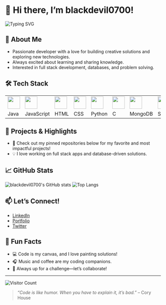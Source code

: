 # 👋 Hi there, I’m blackdevil0700!

![Typing SVG](https://readme-typing-svg.demolab.com?font=Fira+Code&size=30&pause=1000&color=36BCF7&center=true&width=800&lines=Welcome+to+My+GitHub!;Creative+Developer+%F0%9F%92%A1)

## 🙋 About Me
- Passionate developer with a love for building creative solutions and exploring new technologies.
- Always excited about learning and sharing knowledge.
- Interested in full stack development, databases, and problem solving.

## 🛠️ Tech Stack
<table>
  <tr>
    <td><img src="https://cdn.jsdelivr.net/gh/devicons/devicon/icons/java/java-original.svg" width="40" /></td>
    <td><img src="https://cdn.jsdelivr.net/gh/devicons/devicon/icons/javascript/javascript-original.svg" width="40" /></td>
    <td><img src="https://cdn.jsdelivr.net/gh/devicons/devicon/icons/html5/html5-original.svg" width="40" /></td>
    <td><img src="https://cdn.jsdelivr.net/gh/devicons/devicon/icons/css3/css3-original.svg" width="40" /></td>
    <td><img src="https://cdn.jsdelivr.net/gh/devicons/devicon/icons/python/python-original.svg" width="40" /></td>
    <td><img src="https://cdn.jsdelivr.net/gh/devicons/devicon/icons/c/c-original.svg" width="40" /></td>
    <td><img src="https://cdn.jsdelivr.net/gh/devicons/devicon/icons/mongodb/mongodb-original.svg" width="40" /></td>
    <td><img src="https://cdn.jsdelivr.net/gh/devicons/devicon/icons/mysql/mysql-original.svg" width="40" /></td>
  </tr>
  <tr>
    <td>Java</td>
    <td>JavaScript</td>
    <td>HTML</td>
    <td>CSS</td>
    <td>Python</td>
    <td>C</td>
    <td>MongoDB</td>
    <td>SQL</td>
  </tr>
</table>

## 🚀 Projects & Highlights

- 🔭 Check out my pinned repositories below for my favorite and most impactful projects!
- 💡 I love working on full stack apps and database-driven solutions.

## 📈 GitHub Stats

![blackdevil0700's GitHub stats](https://github-readme-stats.vercel.app/api?username=blackdevil0700&show_icons=true&theme=radical)
![Top Langs](https://github-readme-stats.vercel.app/api/top-langs/?username=blackdevil0700&layout=compact&theme=radical)

## 📫 Let’s Connect!
- [LinkedIn](#) <!-- Add your actual LinkedIn URL -->
- [Portfolio](#) <!-- Add your personal website if any -->
- [Twitter](#) <!-- Add your handle if you use Twitter for tech -->

## 🧩 Fun Facts

- 💻 Code is my canvas, and I love painting solutions!
- 🎧 Music and coffee are my coding companions.
- 🧩 Always up for a challenge—let’s collaborate!

---

![Visitor Count](https://komarev.com/ghpvc/?username=blackdevil0700&color=blue)

> *“Code is like humor. When you have to explain it, it’s bad.”* – Cory House
